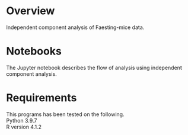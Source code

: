 # Overview
Independent component analysis of Faesting-mice data.
  

# Notebooks
The Jupyter notebook describes the flow of analysis using independent component analysis.
  

# Requirements
This programs has been tested on the following.  
Python 3.9.7  
R version 4.1.2
